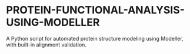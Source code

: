 # PROTEIN-FUNCTIONAL-ANALYSIS-USING-MODELLER
A Python script for automated protein structure modeling using Modeller, with built-in alignment validation.
